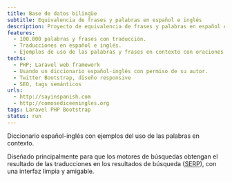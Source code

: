 ```yaml
---
title: Base de datos bilingüe
subtitle: Equivalencia de frases y palabras en español e inglés
description: Proyecto de equivalencia de frases y palabras en español e inglés
features:
  - 100.000 palabras y frases con traducción.
  - Traducciones en español e inglés.
  - Ejemplos de uso de las palabras y frases en contexto con oraciones de muestra.
techs:
  - PHP; Laravel web framework
  - Usando un diccionario español-inglés con permiso de su autor.
  - Twitter Bootstrap, diseño responsive
  - SEO, tags semánticos
urls:
  - http://sayinspanish.com
  - http://comosediceeningles.org
tags: Laravel PHP Bootstrap
status: run
---
```


Diccionario español-inglés con ejemplos del uso de las palabras en contexto. 

Diseñado principalmente para que los motores de búsquedas obtengan el resultado de las traducciones en los resultados de búsqueda (<abbr title="Search Engines Results Pages">SERP</abbr>), con una interfaz limpia y amigable.
